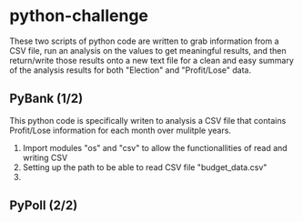 # python-challenge #
These two scripts of python code are written to grab information from a CSV file, run an analysis on the values to get meaningful results, and then return/write those results onto a new text file for a clean and easy summary of the analysis results for both "Election" and "Profit/Lose" data. 

## PyBank (1/2)
This python code is specifically writen to analysis a CSV file that contains Profit/Lose information for each month over mulitple years.
1) Import modules "os" and "csv" to allow the functionallities of read and writing CSV
2) Setting up the path to be able to read CSV file "budget_data.csv"
3) 


## PyPoll (2/2)
